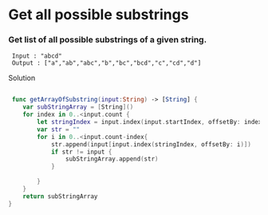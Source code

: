                                     
# Get all possible substrings

<h3>Get list of all possible substrings of a given string.</h3>
 

```
 Input : "abcd"
 Output : ["a","ab","abc","b","bc","bcd","c","cd","d"]
```

Solution 

```swift

 func getArrayOfSubstring(input:String) -> [String] {
    var subStringArray = [String]()
    for index in 0..<input.count {
        let stringIndex = input.index(input.startIndex, offsetBy: index)
        var str = ""
        for i in 0..<input.count-index{
            str.append(input[input.index(stringIndex, offsetBy: i)])
            if str != input {
                subStringArray.append(str)
            }
            
        }
    }
    return subStringArray
}

```
